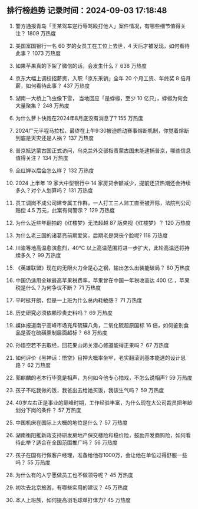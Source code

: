 
## 排行榜趋势 记录时间：2024-09-03 17:18:48
  
  1. 警方通报青岛「王某驾车逆行辱骂殴打他人」案件情况，有哪些细节值得关注？ 1809 万热度
    
  2. 美国富国银行一名 60 岁的女员工在工位上去世，4 天后才被发现，如何看待此事？ 1073 万热度
    
  3. 如果苹果真的下架了微信的话，会发生什么？ 638 万热度
    
  4. 京东大幅上调校招薪资，入职「京东采销」全年 20 个月工资、年终奖 8 倍月薪，如何看待此事？ 437 万热度
    
  5. 湖南一大桥上飞虫像下雪， 当地回应「是蜉蝣，至少 10 亿只」，蜉蝣为何会大量聚集？ 248 万热度
    
  6. 为什么萝卜快跑在2024年8月底没有消息了? 155 万热度
    
  7. 2024广元半程马拉松，最终在上午9:30被迫启动赛事熔断机制，你觉着熔断到底是天灾还是人祸？ 137 万热度
    
  8. 普京抵达蒙古国正式访问，乌克兰外交部指责蒙古国未能逮捕普京，哪些信息值得关注？ 134 万热度
    
  9. 全红婵以后会怎么样？ 132 万热度
    
  10. 2024 上半年 19 家大中型银行中 14 家房贷余额减少，提前还贷热潮还会持续多久？对个人划算吗？ 131 万热度
    
  11. 员工调岗不成公司建专属工作群，一人打工三人监工直至被开除，法院判公司赔偿 4.5 万元，此案有何警示？ 129 万热度
    
  12. 为什么近些年翻拍的《红楼梦》无法超越 87 版央视《红楼梦》？ 120 万热度
    
  13. 为什么老三国的诸葛亮前期爱笑，后期老是哭丧个脸呢? 118 万热度
    
  14. 川渝等地高温愈演愈烈，40℃ 以上高温范围将进一步扩大，此轮高温还将持续多久？ 99 万热度
    
  15. 《英雄联盟》现在的无限火力全是心之钢，输出怎么出装能破局？ 80 万热度
    
  16. 中国仍适用全球最高苹果税费率，苹果曾在中国一年税收高达 400 亿 ，苹果税是什么？为何争议不断？ 71 万热度
    
  17. 平时挺开朗，但是一上班为什么总内耗敏感？ 71 万热度
    
  18. 历史研究必须依赖珍贵史料吗？ 69 万热度
    
  19. 媒体报道南宁高峰市场充斥硫磺八角，二氧化硫超原国标 16 倍，如何鉴别食品是否在硫磺熏制层面超标？ 68 万热度
    
  20. 孙悟空若不去取经，回花果山闭关潜心修道能得正果吗？ 67 万热度
    
  21. 如何评价《黑神话：悟空》目押大概率坐牢，老实翻滚则基本能逃的设计思路？ 62 万热度
    
  22. 郭麒麟的老本行毕竟是相声，为何如今他专心拍戏，不怎么说相声? 59 万热度
    
  23. 孩子不吃我做的饭，我爸出去给她买饭，我该生气吗？ 59 万热度
    
  24. 40岁左右正是事业的巅峰时期，工作经验丰富，为什么现在大公司裁员把年龄划分下岗的条件？ 57 万热度
    
  25. 中国机床在国际上大概的地位是什么？ 57 万热度
    
  26. 湖南衡阳推新政支持研发房地产保交楼险和稳价险，鼓励开发商购险，如何看待此举？适合在全国范围推广吗？ 56 万热度
    
  27. 孩子在国有行做客户经理，准备给他存1000万，会让他在单位过得舒服一些吗？ 55 万热度
    
  28. 为什么有的人宁愿做员工也不做领导呢？ 45 万热度
    
  29. 初次去北京旅游，有哪些实用的建议？ 45 万热度
    
  30. 本人上班族，如何提高羽毛球单打体力? 45 万热度
    
